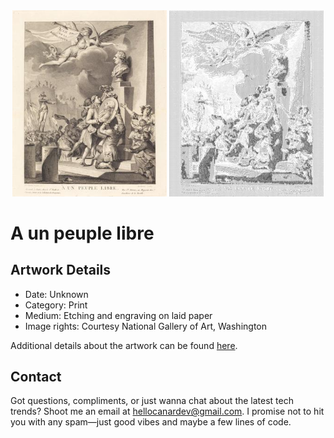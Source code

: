 <html>

<div align="center">
    <img width="49%" src="artwork.jpg" alt="artwork"/>
    <img width="49%" src="ascii_artwork.jpg" alt="artwork ASCII"/>
</div>

# A un peuple libre

## Artwork Details

- Date: Unknown
- Category: Print
- Medium: Etching and engraving on laid paper
- Image rights: Courtesy National Gallery of Art, Washington

Additional details about the artwork can be found [here](https://www.artsy.net/artwork/jean-dambrun-after-jean-michel-moreau-a-un-peuple-libre).

## Contact

Got questions, compliments, or just wanna chat about the latest tech trends? Shoot me an email
at [hellocanardev@gmail.com](mailto:hellocanardev@gmail.com). I promise not to hit you with any spam—just good vibes and
maybe a few lines of code.

</html>
